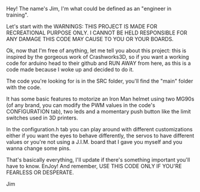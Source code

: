 Hey! The name's Jim, I'm what could be defined as an "engineer in training".

Let's start with the WARNINGS: THIS PROJECT IS MADE FOR RECREATIONAL PURPOSE ONLY. I CANNOT BE HELD RESPONSIBLE FOR ANY DAMAGE THIS CODE MAY CAUSE TO YOU OR YOUR BOARDS.

Ok, now that I'm free of anything, let me tell you about this project: this is inspired by the gorgeous work of Crashworks3D, so if you want a working code for arduino head to their github and RUN AWAY from here, as this is a code made because I woke up and decided to do it.

The code you're looking for is in the SRC folder, you'll find the "main" folder with the code.

It has some basic features to motorize an Iron Man helmet using two MG90s (of any brand, you can modify the PWM values in the code's CONFIGURATION tab), two leds and a momentary push button like the limit switches used in 3D printers.

In the configuration.h tab you can play around with different customizations either if you want the eyes to behave differently, the servos to have different values or you're not using a J.I.M. board that I gave you myself and you wanna change some pins.

That's basically everything, I'll update if there's something important you'll have to know. EnJoy! And remember, USE THIS CODE ONLY IF YOU'RE FEARLESS OR DESPERATE.

Jim
